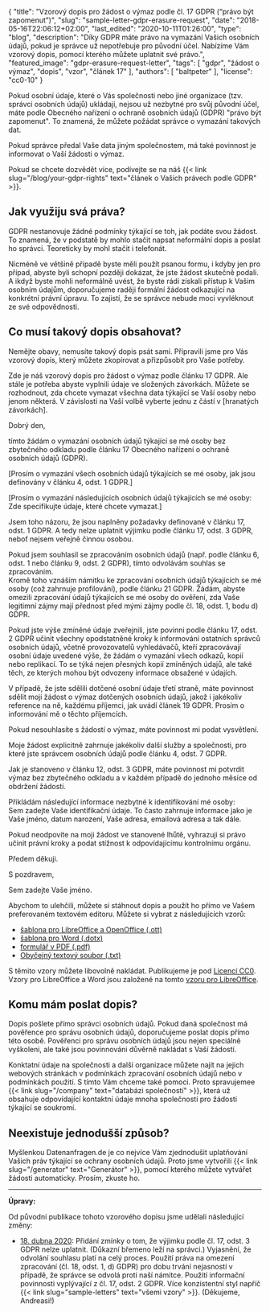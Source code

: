 {
    "title": "Vzorový dopis pro žádost o výmaz podle čl. 17 GDPR (“právo být zapomenut”)",
    "slug": "sample-letter-gdpr-erasure-request",
    "date": "2018-05-16T22:06:12+02:00",
    "last_edited": "2020-10-11T01:26:00",
    "type": "blog",
    "description": "Díky GDPR máte právo na vymazání Vašich osobních údajů, pokud je správce už nepotřebuje pro původní účel. Nabízíme Vám vzorový dopis, pomocí kterého můžete uplatnit své právo.",
    "featured_image": "gdpr-erasure-request-letter",
    "tags": [ "gdpr", "žádost o výmaz", "dopis", "vzor", "článek 17" ],
    "authors": [ "baltpeter" ],
    "license": "cc0-10"
}

Pokud osobní údaje, které o Vás společnosti nebo jiné organizace (tzv. správci osobních údajů) ukládají, nejsou už nezbytné pro svůj původní účel, máte podle Obecného nařízení o ochraně osobních údajů (GDPR) "právo být zapomenut". To znamená, že můžete požádat správce o vymazání takových dat.

Pokud správce předal Vaše data jiným společnostem, má také povinnost je informovat o Vaší žádosti o výmaz.

Pokud se chcete dozvědět více, podívejte se na náš {{< link slug="/blog/your-gdpr-rights" text="článek o Vašich právech podle GDPR" >}}.

## Jak využiju svá práva?

GDPR nestanovuje žádné podmínky týkající se toh, jak podáte svou žádost. To znamená, že v podstatě by mohlo stačit napsat neformální dopis a poslat ho správci. Teoreticky by mohl stačit i telefonát.

Nicméně ve většině případě byste měli použít psanou formu, i kdyby jen pro případ, abyste byli schopní později dokázat, že jste žádost skutečně podali. A ikdyž byste mohli neformálně uvést, že byste rádi získali přístup k Vašim osobním údajům, doporučujeme raději formální žádost odkazující na konkrétní právní úpravu. To zajistí, že se správce nebude moci vyvléknout ze své odpovědnosti.

## Co musí takový dopis obsahovat?

Nemějte obavy, nemusíte takový dopis psát sami. Připravili jsme pro Vás vzorový dopis, který můžete zkopírovat a přizpůsobit pro Vaše potřeby.

Zde je náš vzorový dopis pro žádost o výmaz podle článku 17 GDPR. Ale stále je potřeba abyste vyplnili údaje ve <span class="blog-letter-fill-in">složených závorkách</span>. Můžete se rozhodnout, zda chcete vymazat všechna data týkající se Vaší osoby nebo jenom některá. V závislosti na Vaší volbě vyberte jednu z částí v [hranatých závorkách].

<div class="blog-letter">
<p>Dobrý den,</p>

<p>tímto žádám o vymazání osobních údajů týkající se mé osoby bez zbytečného odkladu podle článku 17 Obecného nařízení o ochraně osobních údajů (GDPR).</p>

<p>[Prosím o vymazání všech osobních údajů týkajících se mé osoby, jak jsou definovány v článku 4, odst. 1 GDPR.]</p>

<p>[Prosím o vymazání následujících osobních údajů týkajících se mé osoby:<br>
<span class="blog-letter-fill-in">Zde specifikujte údaje, které chcete vymazat.</span>]</p>

<p>Jsem toho názoru, že jsou naplněny požadavky definované v článku 17, odst. 1 GDPR. A tedy nelze uplatnit výjimku podle článku 17, odst. 3 GDPR, neboť nejsem veřejně činnou osobou.</p>

<p>Pokud jsem souhlasil se zpracováním osobních údajů (např. podle článku 6, odst. 1 nebo článku 9, odst. 2 GDPR), tímto odvolávám souhlas se zpracováním.<br>
Kromě toho vznáším námitku ke zpracování osobních údajů týkajících se mé osoby (což zahrnuje profilování), podle článku 21 GDPR. Žádám, abyste omezili zpracování údajů týkajících se mé osoby do ověření, zda Vaše legitimní zájmy mají přednost před mými zájmy podle čl. 18, odst. 1, bodu d) GDPR.</p>

<p>Pokud jste výše zmíněné údaje zveřejnili, jste povinni podle článku 17, odst. 2 GDPR učinit všechny opodstatněné kroky k informování ostatních správců osobních údajů, včetně provozovatelů vyhledávačů, kteří zpracovávají osobní údaje uvedené výše, že žádám o vymazání všech odkazů, kopií nebo replikací. To se týká nejen přesných kopií zmíněných údajů, ale také těch, ze kterých mohou být odvozeny informace obsažené v údajích.</p>

<p>V případě, že jste sdělili dotčené osobní údaje třetí straně, máte povinnost sdělit moji žádost o výmaz dotčených osobních údajů, jakož i jakékoliv reference na ně, každému příjemci, jak uvádí článek 19 GDPR. Prosím o informování mě o těchto příjemcích.</p>

<p>Pokud nesouhlasíte s žádostí o výmaz, máte povinnost mi podat vysvětlení.</p>

<p>Moje žádost explicitně zahrnuje jakékoliv další služby a společnosti, pro které jste správcem osobních údajů podle článku 4, odst. 7 GDPR.</p>

<p>Jak je stanoveno v článku 12, odst. 3 GDPR, máte povinnost mi potvrdit výmaz bez zbytečného odkladu a v každém případě do jednoho měsíce od obdržení žádosti.</p>

<p>Přikládám následující informace nezbytné k identifikování mé osoby:<br>
<span class="blog-letter-fill-in">Sem zadejte Vaše identifikační údaje. To často zahrnuje informace jako je Vaše jméno, datum narození, Vaše adresa, emailová adresa a tak dále.</span></p>

<p>Pokud neodpovíte na moji žádost ve stanovené lhůtě, vyhrazuji si právo učinit právní kroky a podat stížnost k odpovídajícímu kontrolnímu orgánu.</p>

<p>Předem děkuji.</p>

<p>S pozdravem,</p>

<p><span class="blog-letter-fill-in">Sem zadejte Vaše jméno.</span></p>
</div>

Abychom to ulehčili, můžete si stáhnout dopis a použít ho přímo ve Vašem preferovaném textovém editoru. Můžete si vybrat z následujících vzorů:<!-- TODO: Host these ourselves and give them some nice buttons. -->

* [šablona pro LibreOffice a OpenOffice (.ott)](/downloads/vzorovy-dopis-zadost-o-vymaz-gdpr-datarequests.org.ott)
* [šablona pro Word (.dotx)](/downloads/vzorovy-dopis-zadost-o-vymaz-gdpr-datarequests.org.dotx)
* [formulář v PDF (.pdf)](/downloads/vzorovy-dopis-zadost-o-vymaz-gdpr-datarequests.org.pdf)
* [Obyčejný textový soubor (.txt)](/downloads/vzorovy-dopis-zadost-o-vymaz-gdpr-datarequests.org.txt)

S těmito vzory můžete libovolně nakládat. Publikujeme je pod [Licencí CC0](https://creativecommons.org/publicdomain/zero/1.0/deed.cs). Vzory pro LibreOffice a Word jsou založené na tomto [vzoru pro LibreOffice](https://extensions.libreoffice.org/templates/geschaeftsbrief-din-5008-2011-b-a4-ib).

## Komu mám poslat dopis?

Dopis pošlete přímo správci osobních údajů. Pokud daná společnost má pověřence pro správu osobních údajů, doporučujeme poslat dopis přímo této osobě. Pověřenci pro správu osobních údajů jsou nejen speciálně vyškoleni, ale také jsou povinnováni důvěrně nakládat s Vaší žádostí.

Konktatní údaje na společnosti a další organizace můžete najít na jejich webových stránkách v podmínkách zpracování osobních údajů nebo v podmínkách použití. S tímto Vám chceme také pomoci. Proto spravujemee {{< link slug="/company" text="databázi společností" >}}, která už obsahuje odpovídající kontaktní údaje mnoha společností pro žádosti týkající se soukromí.

## Neexistuje jednodušší způsob?

Myšlenkou Datenanfragen.de je co nejvíce Vám zjednodušit uplatňování Vašich práv týkající se ochrany osobních údajů. Proto jsme vytvořili {{< link slug="/generator" text="Generátor" >}}, pomocí kterého můžete vytvářet žádosti automaticky. Prosím, zkuste ho.

---

**Úpravy:**

Od původní publikace tohoto vzorového dopisu jsme udělali následující změny:

* [18. dubna 2020](https://github.com/datenanfragen/data/pull/562/commits/585d653f7447e022664d601f16ff74abd94ce6b7#diff-73dde1e7e36abc4d6e4900ec7ebec74e): Přidání zmínky o tom, že výjimku podle čl. 17, odst. 3 GDPR nelze uplatnit. (Důkazní břemeno leží na správci.) Vyjasnění, že odvolání souhlasu platí na celý proces. Použití práva na omezení zpracování (čl. 18, odst. 1, d) GDPR) pro dobu trvání nejasností v případě, že správce se odvolá proti naší námitce. Použití informační povinnosti vyplývající z čl. 17, odst. 2 GDPR. Více konzistentní styl napříč {{< link slug="sample-letters" text="všemi vzory" >}}. (Děkujeme, Andreasi!)
